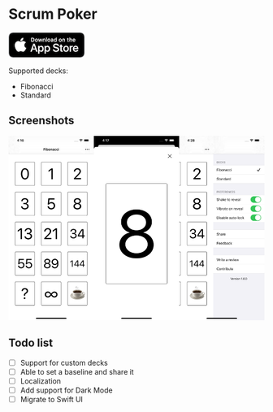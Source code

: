 # Scrum Poker

[![](download.png)](https://apps.apple.com/app/id1461657631)

Supported decks:
- Fibonacci
- Standard

## Screenshots

![](screenshots.png)

## Todo list

- [ ] Support for custom decks
- [ ] Able to set a baseline and share it 
- [ ] Localization
- [ ] Add support for Dark Mode
- [ ] Migrate to Swift UI
